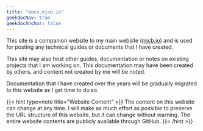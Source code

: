 ```yaml
---
title: "docs.mjcb.io"
geekdocNav: true
geekdocAnchor: false
---
```


This site is a companion website to my main website ([mjcb.io](https://mjcb.io/)) and is used for posting any technical guides or documents that I have created.

This site may also host other guides, documentation or notes on existing projects that I am working on. This documentation may have been created by others, and content not created by me will be noted.

Documentation that I have created over the years will be gradually migrated to this website as I get time to do so.

{{< hint type=note title="Website Content" >}}
The content on this website can change at any time. I will make as much effort as possible to preserve the URL structure of this website, but it can change without warning. The entire website contents are publicly available through GitHub.
{{< /hint >}}
